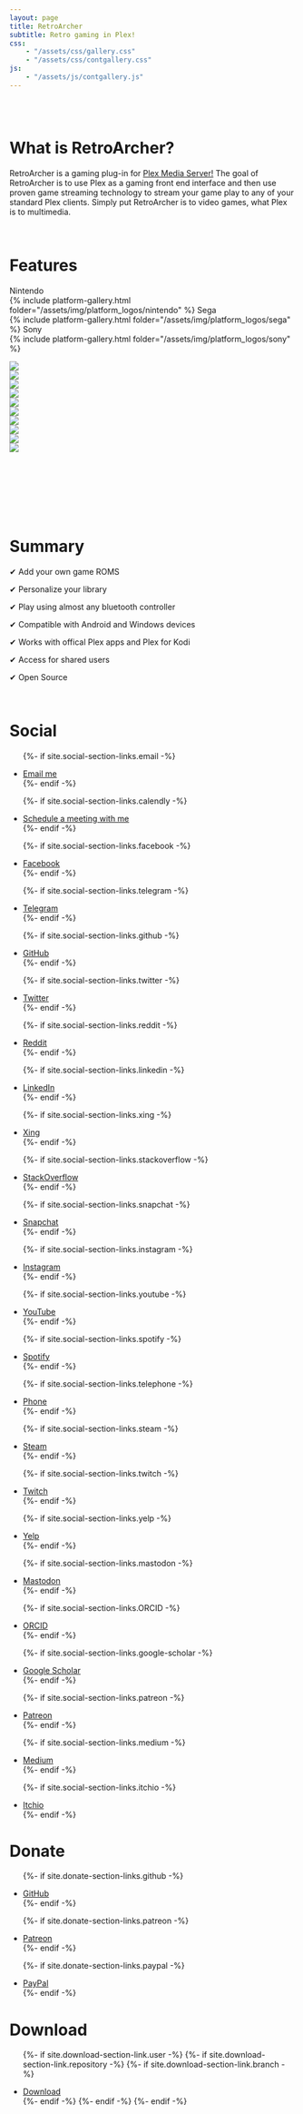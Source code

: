 ```yaml
---
layout: page
title: RetroArcher
subtitle: Retro gaming in Plex!
css:
    - "/assets/css/gallery.css"
    - "/assets/css/contgallery.css"
js: 
    - "/assets/js/contgallery.js"
---
```

<pre>


</pre>
<a name="about"></a>
# What is RetroArcher?

RetroArcher is a gaming plug-in for [Plex Media Server!](www.plex.tv) The goal of RetroArcher is to use Plex as a gaming front end interface and then use proven game streaming technology to stream your game play to any of your standard Plex clients. Simply put RetroArcher is to video games, what Plex is to multimedia.
<pre>

</pre>
<a name="features"></a>
# Features

Nintendo  
{% include platform-gallery.html folder="/assets/img/platform_logos/nintendo" %}
Sega  
{% include platform-gallery.html folder="/assets/img/platform_logos/sega" %}
Sony  
{% include platform-gallery.html folder="/assets/img/platform_logos/sony" %}

<div class="gallery">
  <div class="item"><img src="/assets/img/platform_logos/nintendo/nintendo 3ds.png"></div>
  <div class="item"><img src="/assets/img/platform_logos/nintendo/nintendo 64.png"></div>
  <div class="item"><img src="/assets/img/platform_logos/nintendo/nintendo entertainment system.png"></div>
  <div class="item"><img src="/assets/img/platform_logos/nintendo/nintendo gamecube.png"></div>
  <div class="item"><img src="/assets/img/platform_logos/nintendo/nintendo super nintendo entertainment system.png"></div>
</div>

<div class="conts">
	<div class="cont active">
		<img src="assets\img\controllers\xboxseriesx.png">
	</div>
	<div class="cont next">
		<img src="assets\img\controllers\ps4.png">
	</div>
	<div class="cont">
		<img src="assets\img\controllers\ps5.png">
	</div>
	<div class="cont">
		<img src="assets\img\controllers\xboxone.png">
	</div>
	<div class="cont prev">
		<img src="assets\img\controllers\luna.png">
</div>
	<div class="button-container">
		<div class="button"><i class="fas fa-angle-left"></i></div>
		<div class="button"><i class="fas fa-angle-right"></i></div>
	</div>
</div>

<pre>






</pre>

<a name="summary"></a>
# Summary

✔ Add your own game ROMS  
  
✔ Personalize your library  
  
✔ Play using almost any bluetooth controller  
  
✔ Compatible with Android and Windows devices  
  
✔ Works with offical Plex apps and Plex for Kodi  
  
✔ Access for shared users  
  
✔ Open Source  
  
<pre>

</pre>

<a name="social"></a>
# Social
<ul class="list-inline text-center footer-links">

{%- if site.social-section-links.email -%}
  <li class="list-inline-item">
    <a href="mailto:{{ site.social-section-links.email }}" title="Email me">
      <span class="fa-stack fa-lg" aria-hidden="true">
        <i class="fas fa-circle fa-stack-2x"></i>
        <i class="fas fa-envelope fa-stack-1x fa-inverse"></i>
      </span>
      <span class="sr-only">Email me</span>
   </a>
  </li>
{%- endif -%}

{%- if site.social-section-links.calendly -%}
  <li class="list-inline-item">
    <a href="https://calendly.com/{{ site.social-section-links.calendly }}" title="Schedule a meeting with me">
      <span class="fa-stack fa-lg" aria-hidden="true">
        <i class="fas fa-circle fa-stack-2x"></i>
        <i class="fas fa-calendar-check fa-stack-1x fa-inverse"></i>
      </span>
      <span class="sr-only">Schedule a meeting with me</span>
   </a>
  </li>
{%- endif -%}

{%- if site.social-section-links.facebook -%}
  <li class="list-inline-item">
    <a href="https://www.facebook.com/{{ site.social-section-links.facebook }}" title="Facebook">
      <span class="fa-stack fa-lg" aria-hidden="true">
        <i class="fas fa-circle fa-stack-2x"></i>
        <i class="fab fa-facebook fa-stack-1x fa-inverse"></i>
      </span>
      <span class="sr-only">Facebook</span>
   </a>
  </li>
{%- endif -%}

{%- if site.social-section-links.telegram -%}
  <li class="list-inline-item">
    <a href="https://t.me/{{ site.social-section-links.telegram }}" title="Telegram">
      <span class="fa-stack fa-lg" aria-hidden="true">
        <i class="fas fa-circle fa-stack-2x"></i>
        <i class="fab fa-telegram-plane fa-stack-1x fa-inverse"></i>
      </span>
      <span class="sr-only">Telegram</span>
    </a>
  </li>
{%- endif -%}

{%- if site.social-section-links.github -%}
  <li class="list-inline-item">
    <a href="https://github.com/{{ site.social-section-links.github }}" title="GitHub">
      <span class="fa-stack fa-lg" aria-hidden="true">
        <i class="fas fa-circle fa-stack-2x"></i>
        <i class="fab fa-github fa-stack-1x fa-inverse"></i>
      </span>
      <span class="sr-only">GitHub</span>
   </a>
  </li>
{%- endif -%}

{%- if site.social-section-links.twitter -%}
  <li class="list-inline-item">
    <a href="https://twitter.com/{{ site.social-section-links.twitter }}" title="Twitter">
      <span class="fa-stack fa-lg" aria-hidden="true">
        <i class="fas fa-circle fa-stack-2x"></i>
        <i class="fab fa-twitter fa-stack-1x fa-inverse"></i>
      </span>
      <span class="sr-only">Twitter</span>
   </a>
  </li>
{%- endif -%}

{%- if site.social-section-links.reddit -%}
  <li class="list-inline-item">
    <a href="https://reddit.com/r/{{ site.social-section-links.reddit }}" title="Reddit">
      <span class="fa-stack fa-lg" aria-hidden="true">
        <i class="fas fa-circle fa-stack-2x"></i>
        <i class="fab fa-reddit fa-stack-1x fa-inverse"></i>
      </span>
      <span class="sr-only">Reddit</span>
   </a>
  </li>
{%- endif -%}

{%- if site.social-section-links.linkedin -%}
  <li class="list-inline-item">
    <a href="https://linkedin.com/in/{{ site.social-section-links.linkedin }}" title="LinkedIn">
      <span class="fa-stack fa-lg" aria-hidden="true">
        <i class="fas fa-circle fa-stack-2x"></i>
        <i class="fab fa-linkedin fa-stack-1x fa-inverse"></i>
      </span>
      <span class="sr-only">LinkedIn</span>
   </a>
  </li>
{%- endif -%}

{%- if site.social-section-links.xing -%}
  <li class="list-inline-item">
    <a href="https://www.xing.com/profile/{{ site.social-section-links.xing }}" title="Xing">
      <span class="fa-stack fa-lg" aria-hidden="true">
        <i class="fas fa-circle fa-stack-2x"></i>
        <i class="fab fa-xing fa-stack-1x fa-inverse"></i>
      </span>
      <span class="sr-only">Xing</span>
   </a>
  </li>
{%- endif -%}

{%- if site.social-section-links.stackoverflow -%}
  <li class="list-inline-item">
    <a href="https://stackoverflow.com/users/{{ site.social-section-links.stackoverflow }}" title="StackOverflow">
      <span class="fa-stack fa-lg" aria-hidden="true">
        <i class="fas fa-circle fa-stack-2x"></i>
        <i class="fab fa-stack-overflow fa-stack-1x fa-inverse"></i>
      </span>
      <span class="sr-only">StackOverflow</span>
   </a>
  </li>
{%- endif -%}

{%- if site.social-section-links.snapchat -%}
  <li class="list-inline-item">
    <a href="https://www.snapchat.com/add/{{ site.social-section-links.snapchat }}" title="Snapchat">
      <span class="fa-stack fa-lg" aria-hidden="true">
        <i class="fas fa-circle fa-stack-2x"></i>
        <i class="fab fa-snapchat-ghost fa-stack-1x fa-inverse"></i>
      </span>
      <span class="sr-only">Snapchat</span>
   </a>
  </li>
{%- endif -%}

{%- if site.social-section-links.instagram -%}
  <li class="list-inline-item">
    <a href="https://www.instagram.com/{{ site.social-section-links.instagram }}" title="Instagram">
      <span class="fa-stack fa-lg" aria-hidden="true">
        <i class="fas fa-circle fa-stack-2x"></i>
        <i class="fab fa-instagram fa-stack-1x fa-inverse"></i>
      </span>
      <span class="sr-only">Instagram</span>
   </a>
  </li>
{%- endif -%}

{%- if site.social-section-links.youtube -%}
  <li class="list-inline-item">
    <a href="https://www.youtube.com/channel/{{ site.social-section-links.youtube }}" title="YouTube">
      <span class="fa-stack fa-lg" aria-hidden="true">
        <i class="fas fa-circle fa-stack-2x"></i>
        <i class="fab fa-youtube fa-stack-1x fa-inverse"></i>
      </span>
      <span class="sr-only">YouTube</span>
   </a>
  </li>
{%- endif -%}

{%- if site.social-section-links.spotify -%}
  <li class="list-inline-item">
    <a href="https://open.spotify.com/user/{{ site.social-section-links.spotify }}" title="Spotify">
      <span class="fa-stack fa-lg" aria-hidden="true">
        <i class="fas fa-circle fa-stack-2x"></i>
        <i class="fab fa-spotify fa-stack-1x fa-inverse"></i>
      </span>
      <span class="sr-only">Spotify</span>
   </a>
  </li>
{%- endif -%}

{%- if site.social-section-links.telephone -%}
  <li class="list-inline-item">
    <a href="tel:{{ site.social-section-links.telephone }}" title="Phone">
      <span class="fa-stack fa-lg" aria-hidden="true">
        <i class="fas fa-circle fa-stack-2x"></i>
        <i class="fas fa-phone fa-stack-1x fa-inverse"></i>
      </span>
      <span class="sr-only">Phone</span>
   </a>
  </li>
{%- endif -%}

{%- if site.social-section-links.steam -%}
  <li class="list-inline-item">
    <a href="https://steamcommunity.com/id/{{ site.social-section-links.steam }}" title="Steam">
      <span class="fa-stack fa-lg" aria-hidden="true">
        <i class="fas fa-circle fa-stack-2x"></i>
        <i class="fab fa-steam fa-stack-1x fa-inverse"></i>
      </span>
      <span class="sr-only">Steam</span>
   </a>
  </li>
{%- endif -%}

{%- if site.social-section-links.twitch -%}
  <li class="list-inline-item">
    <a href="https://www.twitch.tv/{{ site.social-section-links.twitch }}" title="Twitch">
      <span class="fa-stack fa-lg" aria-hidden="true">
        <i class="fas fa-circle fa-stack-2x"></i>
        <i class="fab fa-twitch fa-stack-1x fa-inverse"></i>
      </span>
      <span class="sr-only">Twitch</span>
   </a>
  </li>
{%- endif -%}

{%- if site.social-section-links.yelp -%}
  <li class="list-inline-item">
    <a href="https://{{ site.social-section-links.yelp }}.yelp.com" title="Yelp">
      <span class="fa-stack fa-lg" aria-hidden="true">
        <i class="fas fa-circle fa-stack-2x"></i>
        <i class="fab fa-yelp fa-stack-1x fa-inverse"></i>
      </span>
      <span class="sr-only">Yelp</span>
   </a>
  </li>
{%- endif -%}

{%- if site.social-section-links.mastodon -%}
  <li class="list-inline-item">
    <a href="https://{{ site.social-section-links.mastodon }}" title="Mastodon">
      <span class="fa-stack fa-lg" aria-hidden="true">
        <i class="fas fa-circle fa-stack-2x"></i>
        <i class="fab fa-mastodon fa-stack-1x fa-inverse"></i>
      </span>
      <span class="sr-only">Mastodon</span>
    </a>
  </li>
{%- endif -%}

{%- if site.social-section-links.ORCID -%}
 <li class="list-inline-item">
   <a href="https://orcid.org/{{ site.social-section-links.ORCID }}" title="ORCID">
     <span class="fa-stack fa-lg" aria-hidden="true">
       <i class="fas fa-circle fa-stack-2x"></i>
       <i class="fab fa-orcid fa-stack-1x fa-inverse"></i>
     </span>
     <span class="sr-only">ORCID</span>
   </a>
 </li>
{%- endif -%}

{%- if site.social-section-links.google-scholar -%}
  <li class="list-inline-item">
    <a href="https://scholar.google.com/{{ site.social-section-links.google-scholar }}" title="Google Scholar">
      <span class="fa-stack fa-lg" aria-hidden="true">
        <i class="fas fa-circle fa-stack-2x"></i>
        <i class="fa fa-graduation-cap fa-stack-1x fa-inverse"></i>
      </span>
      <span class="sr-only">Google Scholar</span>
    </a>
  </li>
{%- endif -%}

{%- if site.social-section-links.patreon -%}
  <li class="list-inline-item">
    <a href="https://patreon.com/{{ site.social-section-links.patreon }}" title="Patreon">
      <span class="fa-stack fa-lg" aria-hidden="true">
        <i class="fas fa-circle fa-stack-2x"></i>
        <i class="fab fa-patreon fa-stack-1x fa-inverse"></i>
      </span>
      <span class="sr-only">Patreon</span>
    </a>
  </li>
{%- endif -%}
  
{%- if site.social-section-links.medium -%}
  <li class="list-inline-item">
    <a href="https://medium.com/@{{ site.social-section-links.medium }}" title="Medium">
      <span class="fa-stack fa-lg" aria-hidden="true">
        <i class="fas fa-circle fa-stack-2x"></i>
        <i class="fab fa-medium fa-stack-1x fa-inverse"></i>
      </span>
      <span class="sr-only">Medium</span>
    </a>
  </li>
{%- endif -%}

{%- if site.social-section-links.itchio -%}
  <li class="list-inline-item">
    <a href="https://{{ site.social-section-links.itchio }}.itch.io/" title="Itchio">
      <span class="fa-stack fa-lg" aria-hidden="true">
        <i class="fas fa-circle fa-stack-2x"></i>
        <i class="fab fa-itch-io fa-stack-1x fa-inverse"></i>
      </span>
      <span class="sr-only">Itchio</span>
   </a>
  </li>
{%- endif -%}

</ul>


<a name="donate"></a>
# Donate
<ul class="list-inline text-center footer-links">

{%- if site.donate-section-links.github -%}
  <li class="list-inline-item">
    <a href="https://github.com/sponsors/{{ site.donate-section-links.github }}" title="GitHub">
      <span class="fa-stack fa-lg" aria-hidden="true">
        <i class="fas fa-circle fa-stack-2x"></i>
        <i class="fab fa-github fa-stack-1x fa-inverse"></i>
      </span>
      <span class="sr-only">GitHub</span>
   </a>
  </li>
{%- endif -%}

{%- if site.donate-section-links.patreon -%}
  <li class="list-inline-item">
    <a href="https://patreon.com/{{ site.donate-section-links.patreon }}" title="Patreon">
      <span class="fa-stack fa-lg" aria-hidden="true">
        <i class="fas fa-circle fa-stack-2x"></i>
        <i class="fab fa-patreon fa-stack-1x fa-inverse"></i>
      </span>
      <span class="sr-only">Patreon</span>
    </a>
  </li>
{%- endif -%}

{%- if site.donate-section-links.paypal -%}
  <li class="list-inline-item">
    <a href="https://paypal.me/{{ site.donate-section-links.paypal }}" title="PayPal">
      <span class="fa-stack fa-lg" aria-hidden="true">
        <i class="fas fa-circle fa-stack-2x"></i>
        <i class="fas fa-rss fa-stack-1x fa-inverse"></i>
      </span>
      <span class="sr-only">PayPal</span>
    </a>
  </li>
{%- endif -%}

</ul>


<a name="download"></a>
# Download
<ul class="list-inline text-center footer-links">

{%- if site.download-section-link.user -%}
  {%- if site.download-section-link.repository -%}
    {%- if site.download-section-link.branch -%}
      <li class="list-inline-item">
        <a href="https://github.com/{{ site.download-section-link.user }}/{{ site.download-section-link.repository }}/archive/refs/heads/{{ site.download-section-link.branch }}.zip" title="Download">
          <span class="fa-stack fa-lg" aria-hidden="true">
            <i class="fas fa-circle fa-stack-2x"></i>
            <i class="fab fa-github fa-stack-1x fa-inverse"></i>
          </span>
          <span class="sr-only">Download</span>
       </a>
      </li>
    {%- endif -%}
  {%- endif -%}
{%- endif -%}

</ul>

